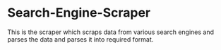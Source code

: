 # Search-Engine-Scraper
This is the scraper which scraps data from various search engines and parses the data and parses it into required format.
